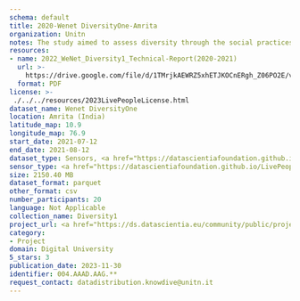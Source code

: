 ```yaml
---
schema: default
title: 2020-Wenet DiversityOne-Amrita
organization: Unitn
notes: The study aimed to assess diversity through the social practices and daily behaviors of university students from eight different countries. The research was carried out in two phases. Initially, a large sample of students from Denmark, Italy, Mongolia, Paraguay, the United Kingdom, China, Mexico, and India, completed a survey on their social practices, as well as their socio-demographic, cultural, and psychological elements. In the second phase, a sub-sample of the respondents engaged in a four-week data collection by using an innovative smartphone application called iLog. This app collected data from thirty-four smartphone sensors around the clock, allowing for an in-depth investigation into the diversity and daily routines of university students across countries, both synchronically and diachronically.
resources:
- name: 2022_WeNet_Diversity1_Technical-Report(2020-2021)
  url: >-
    https://drive.google.com/file/d/1TMrjkAEWRZ5xhETJKOCnERgh_Z06PO2E/view?usp=drive_link
  format: PDF
license: >-
 ./../../resources/2023LivePeopleLicense.html
dataset_name: Wenet DiversityOne
location: Amrita (India)
latitude_map: 10.9
longitude_map: 76.9
start_date: 2021-07-12
end_date: 2021-08-12
dataset_type: Sensors, <a href="https://datascientiafoundation.github.io/LivePeople/datasets/2020-DV1-Amrita-Diachronic-Interactions/"> Diachronic-Interactions</a>, <a href="https://datascientiafoundation.github.io/LivePeople/datasets/2020-DV1-Amrita-Synchronic-Interactions/"> Synchronic-Interactions</a>
sensor_type: <a href="https://datascientiafoundation.github.io/LivePeople/datasets/2020-DV1-Amrita-App-usage/"> App-usage</a>,  <a href="https://datascientiafoundation.github.io/LivePeople/datasets/2020-DV1-Amrita-Device-usage/"> Device-usage</a>, <a href="https://datascientiafoundation.github.io/LivePeople/datasets/2020-DV1-Amrita-Position/"> Position</a>,  <a href="https://datascientiafoundation.github.io/LivePeople/datasets/2020-DV1-Amrita-Connectivity/"> Connectivity</a>, <a href="https://datascientiafoundation.github.io/LivePeople/datasets/2020-DV1-Amrita-Motion/"> Motion</a>,  <a href="https://datascientiafoundation.github.io/LivePeople/datasets/2020-DV1-Amrita-Environment/"> Environment</a>, <a href="https://datascientiafoundation.github.io/LivePeople/datasets/2020-DV1-Amrita-Diachronic-Interactions/"> Diachronic-Interactions</a>, <a href="https://datascientiafoundation.github.io/LivePeople/datasets/2020-DV1-Amrita-Synchronic-Interactions/"> Synchronic-Interactions</a>
size: 2150.40 MB
dataset_format: parquet
other_format: csv
number_participants: 20
language: Not Applicable
collection_name: Diversity1
project_url: <a href="https://ds.datascientia.eu/community/public/projects/2c45f74f-6538-4bb5-a67e-1e9c15d0307c">https://ds.datascientia.eu/community/public/projects/2c45f74f-6538-4bb5-a67e-1e9c15d0307c</a>
category:
- Project
domain: Digital University
5_stars: 3
publication_date: 2023-11-30
identifier: 004.AAAD.AAG.**
request_contact: datadistribution.knowdive@unitn.it
---
```



